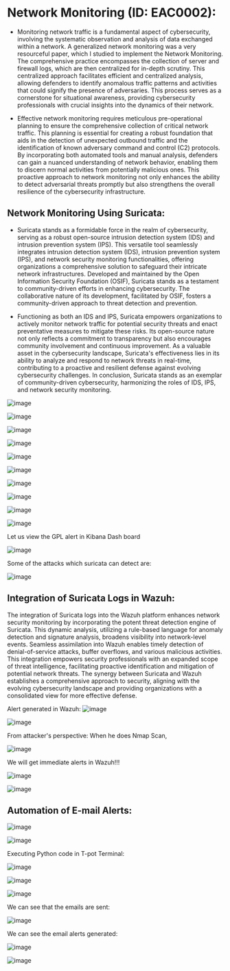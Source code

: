 # Network Monitoring (ID: EAC0002):  
- Monitoring network traffic is a fundamental aspect of cybersecurity, involving the systematic observation and analysis of data exchanged within a network. A generalized network monitoring  was a very resourceful paper, which I studied to implement the Network Monitoring. The comprehensive practice encompasses the collection of server and firewall logs, which are then centralized for in-depth scrutiny. This centralized approach facilitates efficient and centralized analysis, allowing defenders to identify anomalous traffic patterns and activities that could signify the presence of adversaries. This process serves as a cornerstone for situational awareness, providing cybersecurity professionals with crucial insights into the dynamics of their network.

- Effective network monitoring requires meticulous pre-operational planning to ensure the comprehensive collection of critical network traffic. This planning is essential for creating a robust foundation that aids in the detection of unexpected outbound traffic and the identification of known adversary command and control (C2) protocols. By incorporating both automated tools and manual analysis, defenders can gain a nuanced understanding of network behavior, enabling them to discern normal activities from potentially malicious ones. This proactive approach to network monitoring not only enhances the ability to detect adversarial threats promptly but also strengthens the overall resilience of the cybersecurity infrastructure.

## Network Monitoring Using Suricata:
- Suricata stands as a formidable force in the realm of cybersecurity, serving as a robust open-source intrusion detection system (IDS) and intrusion prevention system (IPS). This versatile tool seamlessly integrates intrusion detection system (IDS), intrusion prevention system (IPS), and network security monitoring functionalities, offering organizations a comprehensive solution to safeguard their intricate network infrastructures. Developed and maintained by the Open Information Security Foundation (OSIF), Suricata stands as a testament to community-driven efforts in enhancing cybersecurity. The collaborative nature of its development, facilitated by OSIF, fosters a community-driven approach to threat detection and prevention.

- Functioning as both an IDS and IPS, Suricata empowers organizations to actively monitor network traffic for potential security threats and enact preventative measures to mitigate these risks. Its open-source nature not only reflects a commitment to transparency but also encourages community involvement and continuous improvement. As a valuable asset in the cybersecurity landscape, Suricata's effectiveness lies in its ability to analyze and respond to network threats in real-time, contributing to a proactive and resilient defense against evolving cybersecurity challenges. In conclusion, Suricata stands as an exemplar of community-driven cybersecurity, harmonizing the roles of IDS, IPS, and network security monitoring. 

![image](https://github.com/sandxxax/IIPP-Internship/assets/122590982/4840dac5-b70c-4507-aca8-16d2e6097e94)

![image](https://github.com/sandxxax/IIPP-Internship/assets/122590982/4877b4c6-3071-477e-b69a-3987d5ba9d0c)

![image](https://github.com/sandxxax/IIPP-Internship/assets/122590982/3e45d264-5a13-4fe0-8eaa-070eed430c00)

![image](https://github.com/sandxxax/IIPP-Internship/assets/122590982/52e286af-d1aa-4dfa-8ee4-033210dfadae)

![image](https://github.com/sandxxax/IIPP-Internship/assets/122590982/83d64016-ed4b-4cc9-ac31-35c1eddf9d4f)

![image](https://github.com/sandxxax/IIPP-Internship/assets/122590982/dcf710fc-6e9f-416d-9e2d-c5d3b57631af)

![image](https://github.com/sandxxax/IIPP-Internship/assets/122590982/47654de5-d037-41a7-95bf-d3ef1aeb9091)

![image](https://github.com/sandxxax/IIPP-Internship/assets/122590982/73305e46-2874-41b4-8f85-9c685c3244be)

![image](https://github.com/sandxxax/IIPP-Internship/assets/122590982/1d1b8cae-4012-4db4-ac9a-383c2fb99d82)

![image](https://github.com/sandxxax/IIPP-Internship/assets/122590982/635e7a86-114e-49fa-ae76-6680dfaf1c1a)

Let us view the GPL alert in Kibana Dash board

![image](https://github.com/sandxxax/IIPP-Internship/assets/122590982/c63a30c2-9b2b-4f9b-92e7-6414ec47ab8a)

Some of the attacks which suricata can detect are:

![image](https://github.com/sandxxax/IIPP-Internship/assets/122590982/50b133fb-8ef0-4748-8087-e5e75fed0df6)

## Integration of Suricata Logs in Wazuh:
The integration of Suricata logs into the Wazuh platform enhances network security monitoring by incorporating the potent threat detection engine of Suricata. This dynamic analysis, utilizing a rule-based language for anomaly detection and signature analysis, broadens visibility into network-level events. Seamless assimilation into Wazuh enables timely detection of denial-of-service attacks, buffer overflows, and various malicious activities. This integration empowers security professionals with an expanded scope of threat intelligence, facilitating proactive identification and mitigation of potential network threats. The synergy between Suricata and Wazuh establishes a comprehensive approach to security, aligning with the evolving cybersecurity landscape and providing organizations with a consolidated view for more effective defense.

Alert generated in Wazuh:
![image](https://github.com/sandxxax/IIPP-Internship/assets/122590982/dc6b4039-7f34-413e-8b29-d1f6276c48cd)

![image](https://github.com/sandxxax/IIPP-Internship/assets/122590982/128e941d-2199-4d4a-b237-a1c8247d8d40)

From attacker's perspective: When he does Nmap Scan,

![image](https://github.com/sandxxax/IIPP-Internship/assets/122590982/d8085bdd-fb97-427c-aa9a-885d23d16a7e)

We will get immediate alerts in Wazuh!!!

![image](https://github.com/sandxxax/IIPP-Internship/assets/122590982/b165f11b-6ebd-4cf4-98bc-083c1f159a31)

![image](https://github.com/sandxxax/IIPP-Internship/assets/122590982/208ff8ba-0f74-4131-89b5-4c75fb9ee5fb)

## Automation of E-mail Alerts:

![image](https://github.com/sandxxax/IIPP-Internship/assets/122590982/ca399148-8a43-4d21-9d21-542ca43c9e36)

![image](https://github.com/sandxxax/IIPP-Internship/assets/122590982/76ef4175-a271-4e4b-b82e-8efbbeb08315)

Executing Python code in T-pot Terminal:

![image](https://github.com/sandxxax/IIPP-Internship/assets/122590982/136f9f23-0bd1-4371-8c2b-1655cad68a51)

![image](https://github.com/sandxxax/IIPP-Internship/assets/122590982/161ebc99-ca10-4e81-9371-c55e12183856)

![image](https://github.com/sandxxax/IIPP-Internship/assets/122590982/477db8e8-a4bf-4477-9bef-942af083e6e8)

We can see that the emails are sent:

![image](https://github.com/sandxxax/IIPP-Internship/assets/122590982/de37b4df-492a-45ea-9cd5-58aa251b393a)

We can see the email alerts generated:

![image](https://github.com/sandxxax/IIPP-Internship/assets/122590982/b9100e35-a68b-4cf8-a669-aba54b930632)

![image](https://github.com/sandxxax/IIPP-Internship/assets/122590982/f27a8e93-263e-4d37-bb14-9fff9b9be6b9)







